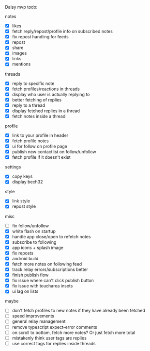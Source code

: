 Daisy mvp todo:

notes

- [x] likes
- [x] fetch reply/repost/profile info on subscribed notes
- [x] fix repost handling for feeds
- [x] repost
- [x] share
- [x] images
- [x] links
- [x] mentions

threads

- [x] reply to specific note
- [x] fetch profiles/reactions in threads
- [x] display who user is actually replying to
- [x] better fetching of replies
- [x] reply to a thread
- [x] display fetched replies in a thread
- [x] fetch notes inside a thread

profile

- [x] link to your profile in header
- [x] fetch profile notes
- [x] ui for follow on profile page
- [x] publish new contactlist on follow/unfollow
- [x] fetch profile if it doesn't exist

settings

- [x] copy keys
- [x] display bech32

style

- [x] link style
- [x] repost style

misc

- [ ] fix follow/unfollow
- [x] white flash on startup
- [x] handle app close/open to refetch notes
- [x] subscribe to following
- [x] app icons + splash image
- [x] fix reposts
- [x] android build
- [x] fetch more notes on following feed
- [x] track relay errors/subscriptions better
- [x] finish publish flow
- [x] fix issue where can't click publish button
- [x] fix issue with toucharea insets
- [x] ui lag on lists

maybe

- [ ] don't fetch profiles to new notes if they have already been fetched
- [ ] speed improvements
- [ ] general relay management
- [ ] remove typescript expect-error comments
- [ ] on scroll to bottom, fetch more notes? Or just fetch more total
- [ ] mistakenly think user tags are replies
- [ ] use correct tags for replies inside threads

